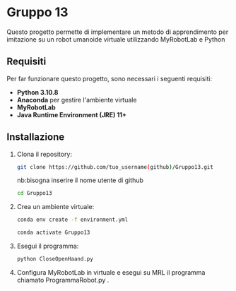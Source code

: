 # Gruppo 13

Questo progetto permette di implementare un metodo di apprendimento per imitazione su un robot umanoide virtuale utilizzando MyRobotLab e Python

## Requisiti

Per far funzionare questo progetto, sono necessari i seguenti requisiti:
- **Python 3.10.8** 
- **Anaconda** per gestire l'ambiente virtuale
- **MyRobotLab** 
- **Java Runtime Environment (JRE) 11+**

## Installazione

1. Clona il repository:
   ```bash
   git clone https://github.com/tuo_username(github)/Gruppo13.git
   ```
   nb:bisogna inserire il nome utente di github
   ```bash
   cd Gruppo13
   ```
   
2. Crea un ambiente virtuale:
   ```bash
   conda env create -f environment.yml
   ```
   ```bash
   conda activate Gruppo13
   ```
   
3. Esegui il programma:
   ```bash
   python CloseOpenHaand.py
   ```
   
4. Configura MyRobotLab in virtuale e esegui su MRL il programma chiamato ProgrammaRobot.py .

